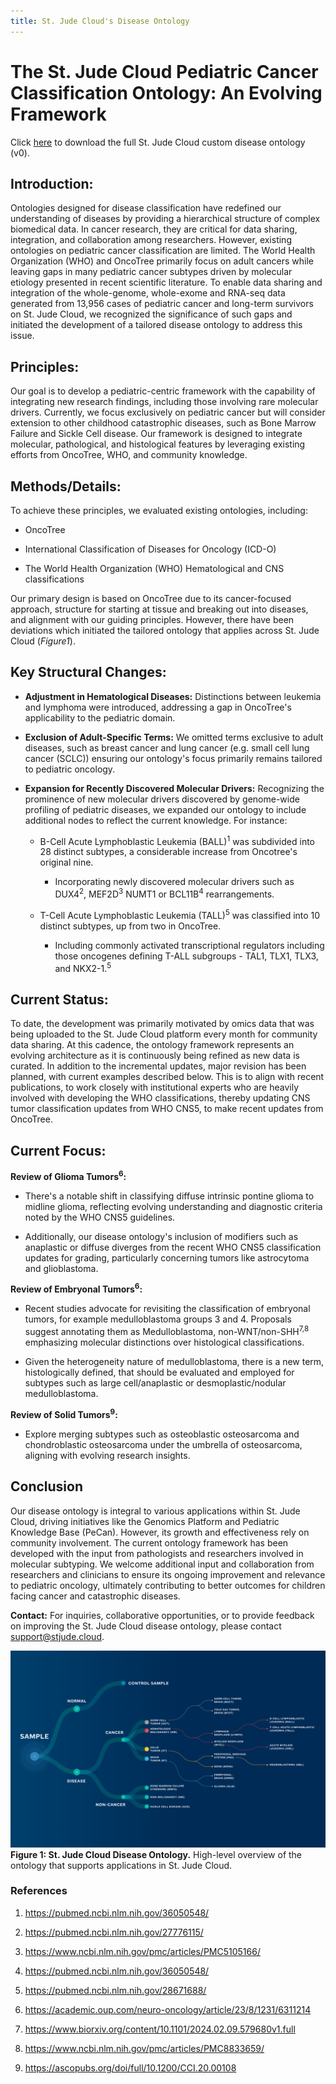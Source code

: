 ```yaml
---
title: St. Jude Cloud's Disease Ontology
---
```


# The St. Jude Cloud Pediatric Cancer Classification Ontology: An Evolving Framework  

Click [here](https://permalinks.stjude.cloud/permalinks/st-jude-cloud-disease-ontology) to download the full St. Jude Cloud custom disease ontology (v0). 

## Introduction: 

Ontologies designed for disease classification have redefined our understanding of diseases by providing a hierarchical structure of complex biomedical data. In cancer research, they are critical for data sharing, integration, and collaboration among researchers. However, existing ontologies on pediatric cancer classification are limited. The World Health Organization (WHO) and OncoTree primarily focus on adult cancers while leaving gaps in many pediatric cancer subtypes driven by molecular etiology presented in recent scientific literature. To enable data sharing and integration of the whole-genome, whole-exome and RNA-seq data generated from 13,956 cases of pediatric cancer and long-term survivors on St. Jude Cloud, we recognized the significance of such gaps and initiated the development of a tailored disease ontology to address this issue. 

## Principles: 

Our goal is to develop a pediatric-centric framework with the capability of integrating new research findings, including those involving rare molecular drivers. Currently, we focus exclusively on pediatric cancer but will consider extension to other childhood catastrophic diseases, such as Bone Marrow Failure and Sickle Cell disease. Our framework is designed to integrate molecular, pathological, and histological features by leveraging existing efforts from OncoTree, WHO, and community knowledge. 

## Methods/Details: 

To achieve these principles, we evaluated existing ontologies, including:  

- OncoTree 

- International Classification of Diseases for Oncology (ICD-O) 

- The World Health Organization (WHO) Hematological and CNS classifications 

  
Our primary design is based on OncoTree due to its cancer-focused approach, structure for starting at tissue and breaking out into diseases, and alignment with our guiding principles. However, there have been deviations which initiated the tailored ontology that applies across St. Jude Cloud (*Figure1*). 

 
## Key Structural Changes: 

- **Adjustment in Hematological Diseases:** Distinctions between leukemia and lymphoma were introduced, addressing a gap in OncoTree's applicability to the pediatric domain. 

- **Exclusion of Adult-Specific Terms:** We omitted terms exclusive to adult diseases, such as breast cancer and lung cancer (e.g. small cell lung cancer (SCLC)) ensuring our ontology's focus primarily remains tailored to pediatric oncology. 

- **Expansion for Recently Discovered Molecular Drivers:** Recognizing the prominence of new molecular drivers discovered by genome-wide profiling of pediatric diseases, we expanded our ontology to include additional nodes to reflect the current knowledge. For instance: 

    - B-Cell Acute Lymphoblastic Leukemia (BALL)<sup>1</sup> was subdivided into 28 distinct subtypes, a considerable increase from Oncotree's original nine. 

        - Incorporating newly discovered molecular drivers such as DUX4<sup>2</sup>, MEF2D<sup>3</sup> NUMT1 or BCL11B<sup>4</sup> rearrangements. 

    - T-Cell Acute Lymphoblastic Leukemia (TALL)<sup>5</sup> was classified into 10 distinct subtypes, up from two in OncoTree. 

        - Including commonly activated transcriptional regulators including those oncogenes defining T-ALL subgroups - TAL1, TLX1, TLX3, and NKX2-1.<sup>5</sup>

## Current Status:  

To date, the development was primarily motivated by omics data that was being uploaded to the St. Jude Cloud platform every month for community data sharing. At this cadence, the ontology framework represents an evolving architecture as it is continuously being refined as new data is curated. In addition to the incremental updates, major revision has been planned, with current examples described below. This is to align with recent publications, to work closely with institutional experts who are heavily involved with developing the WHO classifications, thereby updating CNS tumor classification updates from WHO CNS5, to make recent updates from OncoTree.

## Current Focus: 

 **Review of Glioma Tumors<sup>6</sup>:**

- There's a notable shift in classifying diffuse intrinsic pontine glioma to midline glioma, reflecting evolving understanding and diagnostic criteria noted by the WHO CNS5 guidelines. 

- Additionally, our disease ontology's inclusion of modifiers such as anaplastic or diffuse diverges from the recent WHO CNS5 classification updates for grading, particularly concerning tumors like astrocytoma and glioblastoma. 

**Review of Embryonal Tumors<sup>6</sup>:** 

- Recent studies advocate for revisiting the classification of embryonal tumors, for example medulloblastoma groups 3 and 4. Proposals suggest annotating them as Medulloblastoma, non-WNT/non-SHH<sup>7,8</sup> emphasizing molecular distinctions over histological classifications.  

- Given the heterogeneity nature of medulloblastoma, there is a new term, histologically defined, that should be evaluated and employed for subtypes such as large cell/anaplastic or desmoplastic/nodular medulloblastoma.  

**Review of Solid Tumors<sup>9</sup>:**  

- Explore merging subtypes such as osteoblastic osteosarcoma and chondroblastic osteosarcoma under the umbrella of osteosarcoma, aligning with evolving research insights. 

## Conclusion 
Our disease ontology is integral to various applications within St. Jude Cloud, driving initiatives like the Genomics Platform and Pediatric Knowledge Base (PeCan). However, its growth and effectiveness rely on community involvement. The current ontology framework has been developed with the input from pathologists and researchers involved in molecular subtyping. We welcome additional input and collaboration from researchers and clinicians to ensure its ongoing improvement and relevance to pediatric oncology, ultimately contributing to better outcomes for children facing cancer and catastrophic diseases. 

 
**Contact:** For inquiries, collaborative opportunities, or to provide feedback on improving the St. Jude Cloud disease ontology, please contact support@stjude.cloud. 

![](./hierarchy.png)
**Figure 1: St. Jude Cloud Disease Ontology.** High-level overview of the ontology that supports applications in St. Jude Cloud.  

### References 

1. https://pubmed.ncbi.nlm.nih.gov/36050548/ 

2.  https://pubmed.ncbi.nlm.nih.gov/27776115/  

3. https://www.ncbi.nlm.nih.gov/pmc/articles/PMC5105166/  

4.  https://pubmed.ncbi.nlm.nih.gov/36050548/  

5. https://pubmed.ncbi.nlm.nih.gov/28671688/  

6. https://academic.oup.com/neuro-oncology/article/23/8/1231/6311214  

7. https://www.biorxiv.org/content/10.1101/2024.02.09.579680v1.full 

8. https://www.ncbi.nlm.nih.gov/pmc/articles/PMC8833659/ 

9. https://ascopubs.org/doi/full/10.1200/CCI.20.00108 